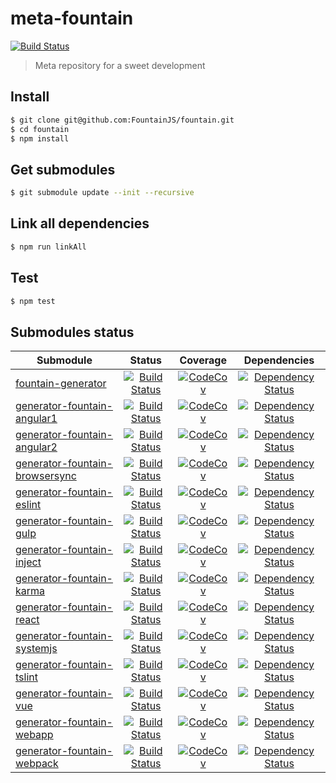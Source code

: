 # meta-fountain
[![Build Status](https://travis-ci.org/FountainJS/fountain.svg?branch=master)](https://travis-ci.org/FountainJS/fountain)
> Meta repository for a sweet development

## Install

```sh
$ git clone git@github.com:FountainJS/fountain.git
$ cd fountain
$ npm install
```

## Get submodules

```sh
$ git submodule update --init --recursive
```

## Link all dependencies

```sh
$ npm run linkAll
```

## Test

```sh
$ npm test
```

## Submodules status
| Submodule     | Status        | Coverage      | Dependencies  |
| ------------- |:-------------:|:-------------:|:-------------:|
| [fountain-generator](https://github.com/FountainJS/fountain-generator)                         | [![Build Status](https://travis-ci.org/FountainJS/fountain-generator.svg?branch=master)](https://travis-ci.org/FountainJS/fountain-generator)                         | [![CodeCov](https://codecov.io/gh/FountainJS/fountain-generator/branch/master/graph/badge.svg)](https://codecov.io/gh/FountainJS/fountain-generator)                         | [![Dependency Status](https://david-dm.org/FountainJS/fountain-generator.svg)](https://david-dm.org/FountainJS/fountain-generator)                         |
| [generator-fountain-angular1](https://github.com/FountainJS/generator-fountain-angular1)       | [![Build Status](https://travis-ci.org/FountainJS/generator-fountain-angular1.svg?branch=master)](https://travis-ci.org/FountainJS/generator-fountain-angular1)       | [![CodeCov](https://codecov.io/gh/FountainJS/generator-fountain-angular1/branch/master/graph/badge.svg)](https://codecov.io/gh/FountainJS/generator-fountain-angular1)       | [![Dependency Status](https://david-dm.org/FountainJS/generator-fountain-angular1.svg)](https://david-dm.org/FountainJS/generator-fountain-angular1)       |
| [generator-fountain-angular2](https://github.com/FountainJS/generator-fountain-angular2)       | [![Build Status](https://travis-ci.org/FountainJS/generator-fountain-angular2.svg?branch=master)](https://travis-ci.org/FountainJS/generator-fountain-angular2)       | [![CodeCov](https://codecov.io/gh/FountainJS/generator-fountain-angular2/branch/master/graph/badge.svg)](https://codecov.io/gh/FountainJS/generator-fountain-angular2)       | [![Dependency Status](https://david-dm.org/FountainJS/generator-fountain-angular2.svg)](https://david-dm.org/FountainJS/generator-fountain-angular2)       |
| [generator-fountain-browsersync](https://github.com/FountainJS/generator-fountain-browsersync) | [![Build Status](https://travis-ci.org/FountainJS/generator-fountain-browsersync.svg?branch=master)](https://travis-ci.org/FountainJS/generator-fountain-browsersync) | [![CodeCov](https://codecov.io/gh/FountainJS/generator-fountain-browsersync/branch/master/graph/badge.svg)](https://codecov.io/gh/FountainJS/generator-fountain-browsersync) | [![Dependency Status](https://david-dm.org/FountainJS/generator-fountain-browsersync.svg)](https://david-dm.org/FountainJS/generator-fountain-browsersync) |
| [generator-fountain-eslint](https://github.com/FountainJS/generator-fountain-eslint)           | [![Build Status](https://travis-ci.org/FountainJS/generator-fountain-eslint.svg?branch=master)](https://travis-ci.org/FountainJS/generator-fountain-eslint)           | [![CodeCov](https://codecov.io/gh/FountainJS/generator-fountain-eslint/branch/master/graph/badge.svg)](https://codecov.io/gh/FountainJS/generator-fountain-eslint)           | [![Dependency Status](https://david-dm.org/FountainJS/generator-fountain-eslint.svg)](https://david-dm.org/FountainJS/generator-fountain-eslint)           |
| [generator-fountain-gulp](https://github.com/FountainJS/generator-fountain-gulp)               | [![Build Status](https://travis-ci.org/FountainJS/generator-fountain-gulp.svg?branch=master)](https://travis-ci.org/FountainJS/generator-fountain-gulp)               | [![CodeCov](https://codecov.io/gh/FountainJS/generator-fountain-gulp/branch/master/graph/badge.svg)](https://codecov.io/gh/FountainJS/generator-fountain-gulp)               | [![Dependency Status](https://david-dm.org/FountainJS/generator-fountain-gulp.svg)](https://david-dm.org/FountainJS/generator-fountain-gulp)               |
| [generator-fountain-inject](https://github.com/FountainJS/generator-fountain-inject)           | [![Build Status](https://travis-ci.org/FountainJS/generator-fountain-inject.svg?branch=master)](https://travis-ci.org/FountainJS/generator-fountain-inject)           | [![CodeCov](https://codecov.io/gh/FountainJS/generator-fountain-inject/branch/master/graph/badge.svg)](https://codecov.io/gh/FountainJS/generator-fountain-inject)           | [![Dependency Status](https://david-dm.org/FountainJS/generator-fountain-inject.svg)](https://david-dm.org/FountainJS/generator-fountain-inject)           |
| [generator-fountain-karma](https://github.com/FountainJS/generator-fountain-karma)             | [![Build Status](https://travis-ci.org/FountainJS/generator-fountain-karma.svg?branch=master)](https://travis-ci.org/FountainJS/generator-fountain-karma)             | [![CodeCov](https://codecov.io/gh/FountainJS/generator-fountain-karma/branch/master/graph/badge.svg)](https://codecov.io/gh/FountainJS/generator-fountain-karma)             | [![Dependency Status](https://david-dm.org/FountainJS/generator-fountain-karma.svg)](https://david-dm.org/FountainJS/generator-fountain-karma)             |
| [generator-fountain-react](https://github.com/FountainJS/generator-fountain-react)             | [![Build Status](https://travis-ci.org/FountainJS/generator-fountain-react.svg?branch=master)](https://travis-ci.org/FountainJS/generator-fountain-react)             | [![CodeCov](https://codecov.io/gh/FountainJS/generator-fountain-react/branch/master/graph/badge.svg)](https://codecov.io/gh/FountainJS/generator-fountain-react)             | [![Dependency Status](https://david-dm.org/FountainJS/generator-fountain-react.svg)](https://david-dm.org/FountainJS/generator-fountain-react)             |
| [generator-fountain-systemjs](https://github.com/FountainJS/generator-fountain-systemjs)       | [![Build Status](https://travis-ci.org/FountainJS/generator-fountain-systemjs.svg?branch=master)](https://travis-ci.org/FountainJS/generator-fountain-systemjs)       | [![CodeCov](https://codecov.io/gh/FountainJS/generator-fountain-systemjs/branch/master/graph/badge.svg)](https://codecov.io/gh/FountainJS/generator-fountain-systemjs)       | [![Dependency Status](https://david-dm.org/FountainJS/generator-fountain-systemjs.svg)](https://david-dm.org/FountainJS/generator-fountain-systemjs)       |
| [generator-fountain-tslint](https://github.com/FountainJS/generator-fountain-tslint)           | [![Build Status](https://travis-ci.org/FountainJS/generator-fountain-tslint.svg?branch=master)](https://travis-ci.org/FountainJS/generator-fountain-tslint)           | [![CodeCov](https://codecov.io/gh/FountainJS/generator-fountain-tslint/branch/master/graph/badge.svg)](https://codecov.io/gh/FountainJS/generator-fountain-tslint)           | [![Dependency Status](https://david-dm.org/FountainJS/generator-fountain-tslint.svg)](https://david-dm.org/FountainJS/generator-fountain-tslint)           |
| [generator-fountain-vue](https://github.com/FountainJS/generator-fountain-vue)                 | [![Build Status](https://travis-ci.org/FountainJS/generator-fountain-vue.svg?branch=master)](https://travis-ci.org/FountainJS/generator-fountain-vue)                 | [![CodeCov](https://codecov.io/gh/FountainJS/generator-fountain-vue/branch/master/graph/badge.svg)](https://codecov.io/gh/FountainJS/generator-fountain-vue)           | [![Dependency Status](https://david-dm.org/FountainJS/generator-fountain-webapp.svg)](https://david-dm.org/FountainJS/generator-fountain-webapp)           |
| [generator-fountain-webapp](https://github.com/FountainJS/generator-fountain-webapp)           | [![Build Status](https://travis-ci.org/FountainJS/generator-fountain-webapp.svg?branch=master)](https://travis-ci.org/FountainJS/generator-fountain-webapp)           | [![CodeCov](https://codecov.io/gh/FountainJS/generator-fountain-webapp/branch/master/graph/badge.svg)](https://codecov.io/gh/FountainJS/generator-fountain-webapp)           | [![Dependency Status](https://david-dm.org/FountainJS/generator-fountain-webapp.svg)](https://david-dm.org/FountainJS/generator-fountain-webapp)           |
| [generator-fountain-webpack](https://github.com/FountainJS/generator-fountain-webpack)         | [![Build Status](https://travis-ci.org/FountainJS/generator-fountain-webpack.svg?branch=master)](https://travis-ci.org/FountainJS/generator-fountain-webpack)         | [![CodeCov](https://codecov.io/gh/FountainJS/generator-fountain-webpack/branch/master/graph/badge.svg)](https://codecov.io/gh/FountainJS/generator-fountain-webpack)         | [![Dependency Status](https://david-dm.org/FountainJS/generator-fountain-webpack.svg)](https://david-dm.org/FountainJS/generator-fountain-wepack)          |

